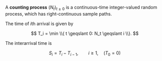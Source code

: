 A **counting process** $(N_t)_{t \geqslant 0}$ is a continuous-time integer-valued random process, which has right-continuous sample paths.

The time of $i$th arrival is given by

$$
T_i = \min \\{ t \geqslant 0: N_t \geqslant i \\}.
$$

The interarrival time is

$$
S_i = T_i - T_{i-1},\qquad i \geqslant 1, \quad (T_0 = 0)
$$
